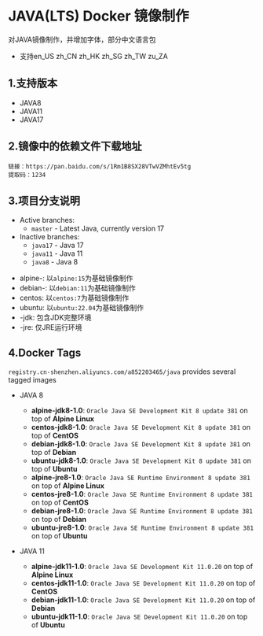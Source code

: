 # JAVA(LTS) Docker 镜像制作
对JAVA镜像制作，并增加字体，部分中文语言包
 - 支持en_US zh_CN zh_HK zh_SG zh_TW zu_ZA

## 1.支持版本
 - JAVA8
 - JAVA11
 - JAVA17

## 2.镜像中的依赖文件下载地址
```text
链接：https://pan.baidu.com/s/1Rm1B8SX28VTwVZMhtEv5tg 
提取码：1234
```

## 3.项目分支说明

* Active branches:
    * `master` - Latest Java, currently version 17
* Inactive branches:
    * `java17` - Java 17
    * `java11` - Java 11
    * `java8` - Java 8

 - alpine-: 以`alpine:15`为基础镜像制作
 - debian-: 以`debian:11`为基础镜像制作
 - centos: 以`centos:7`为基础镜像制作
 - ubuntu: 以`ubuntu:22.04`为基础镜像制作
 - -jdk: 包含JDK完整环境
 - -jre: 仅JRE运行环境

## 4.Docker Tags

`registry.cn-shenzhen.aliyuncs.com/a852203465/java` provides several tagged images

* JAVA 8
  * **alpine-jdk8-1.0**: `Oracle Java SE Development Kit 8 update 381` on top of **Alpine Linux**
  * **centos-jdk8-1.0**: `Oracle Java SE Development Kit 8 update 381` on top of **CentOS**
  * **debian-jdk8-1.0**: `Oracle Java SE Development Kit 8 update 381` on top of **Debian**
  * **ubuntu-jdk8-1.0**: `Oracle Java SE Development Kit 8 update 381` on top of **Ubuntu**
  * **alpine-jre8-1.0**: `Oracle Java SE Runtime Environment 8 update 381` on top of **Alpine Linux**
  * **centos-jre8-1.0**: `Oracle Java SE Runtime Environment 8 update 381` on top of **CentOS**
  * **debian-jre8-1.0**: `Oracle Java SE Runtime Environment 8 update 381` on top of **Debian**
  * **ubuntu-jre8-1.0**: `Oracle Java SE Runtime Environment 8 update 381` on top of **Ubuntu**

* JAVA 11
  * **alpine-jdk11-1.0**: `Oracle Java SE Development Kit 11.0.20` on top of **Alpine Linux**
  * **centos-jdk11-1.0**: `Oracle Java SE Development Kit 11.0.20` on top of **CentOS**
  * **debian-jdk11-1.0**: `Oracle Java SE Development Kit 11.0.20` on top of **Debian**
  * **ubuntu-jdk11-1.0**: `Oracle Java SE Development Kit 11.0.20` on top of **Ubuntu**















































































